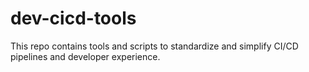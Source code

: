 # dev-cicd-tools

This repo contains tools and scripts to standardize and simplify CI/CD pipelines and developer experience.
